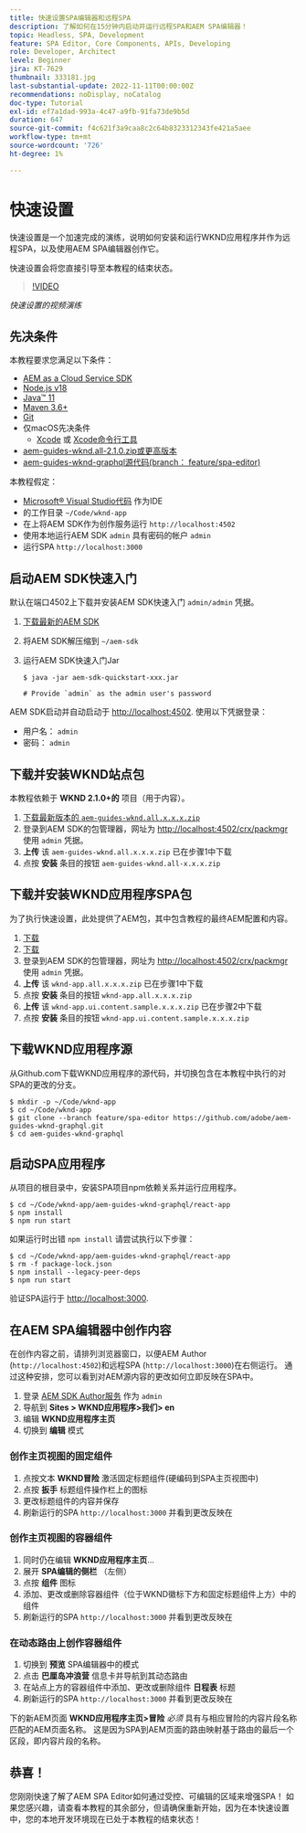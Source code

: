 ```yaml
---
title: 快速设置SPA编辑器和远程SPA
description: 了解如何在15分钟内启动并运行远程SPA和AEM SPA编辑器！
topic: Headless, SPA, Development
feature: SPA Editor, Core Components, APIs, Developing
role: Developer, Architect
level: Beginner
jira: KT-7629
thumbnail: 333181.jpg
last-substantial-update: 2022-11-11T00:00:00Z
recommendations: noDisplay, noCatalog
doc-type: Tutorial
exl-id: ef7a1dad-993a-4c47-a9fb-91fa73de9b5d
duration: 647
source-git-commit: f4c621f3a9caa8c2c64b8323312343fe421a5aee
workflow-type: tm+mt
source-wordcount: '726'
ht-degree: 1%

---
```


# 快速设置

快速设置是一个加速完成的演练，说明如何安装和运行WKND应用程序并作为远程SPA，以及使用AEM SPA编辑器创作它。

快速设置会将您直接引导至本教程的结束状态。

>[!VIDEO](https://video.tv.adobe.com/v/333181?quality=12&learn=on)

_快速设置的视频演练_

## 先决条件

本教程要求您满足以下条件：

+ [AEM as a Cloud Service SDK](https://experienceleague.adobe.com/docs/experience-manager-learn/cloud-service/local-development-environment-set-up/aem-runtime.html?lang=en)
+ [Node.js v18](https://nodejs.org/en/)
+ [Java™ 11](https://downloads.experiencecloud.adobe.com/content/software-distribution/en/general.html)
+ [Maven 3.6+](https://maven.apache.org/)
+ [Git](https://git-scm.com/downloads)
+ 仅macOS先决条件
   + [Xcode](https://developer.apple.com/xcode/) 或 [Xcode命令行工具](https://developer.apple.com/xcode/resources/)
+ [aem-guides-wknd.all-2.1.0.zip或更高版本](https://github.com/adobe/aem-guides-wknd/releases)
+ [aem-guides-wknd-graphql源代码(branch： feature/spa-editor)](https://github.com/adobe/aem-guides-wknd-graphql/tree/feature/spa-editor)


本教程假定：

+ [Microsoft® Visual Studio代码](https://visualstudio.microsoft.com/) 作为IDE
+ 的工作目录 `~/Code/wknd-app`
+ 在上将AEM SDK作为创作服务运行 `http://localhost:4502`
+ 使用本地运行AEM SDK `admin` 具有密码的帐户 `admin`
+ 运行SPA `http://localhost:3000`

## 启动AEM SDK快速入门

默认在端口4502上下载并安装AEM SDK快速入门 `admin/admin` 凭据。

1. [下载最新的AEM SDK](https://experience.adobe.com/#/downloads/content/software-distribution/en/aemcloud.html?fulltext=AEM*+SDK*&amp;orderby=%40jcr%3Acontent%2Fjcr%3AlastModified&amp;orderby.sort=desc&amp;layout=list&amp;p.offset=0&amp;p.limit=1)
1. 将AEM SDK解压缩到 `~/aem-sdk`
1. 运行AEM SDK快速入门Jar

   ```
   $ java -jar aem-sdk-quickstart-xxx.jar
   
   # Provide `admin` as the admin user's password
   ```

AEM SDK启动并自动启动于 [http://localhost:4502](http://localhost:4502). 使用以下凭据登录：

+ 用户名： `admin`
+ 密码： `admin`

## 下载并安装WKND站点包

本教程依赖于 __WKND 2.1.0+的__ 项目（用于内容）。

1. [下载最新版本的 `aem-guides-wknd.all.x.x.x.zip`](https://github.com/adobe/aem-guides-wknd/releases)
1. 登录到AEM SDK的包管理器，网址为 [http://localhost:4502/crx/packmgr](http://localhost:4502/crx/packmgr) 使用 `admin` 凭据。
1. __上传__ 该 `aem-guides-wknd.all.x.x.x.zip` 已在步骤1中下载
1. 点按 __安装__ 条目的按钮 `aem-guides-wknd.all-x.x.x.zip`

## 下载并安装WKND应用程序SPA包

为了执行快速设置，此处提供了AEM包，其中包含教程的最终AEM配置和内容。

1. [下载 ](./assets/quick-setup/wknd-app.all-1.0.0-SNAPSHOT.zip)
1. [下载 ](./assets/quick-setup/wknd-app.ui.content.sample-1.0.1.zip)
1. 登录到AEM SDK的包管理器，网址为 [http://localhost:4502/crx/packmgr](http://localhost:4502/crx/packmgr) 使用 `admin` 凭据。
1. __上传__ 该 `wknd-app.all.x.x.x.zip` 已在步骤1中下载
1. 点按 __安装__ 条目的按钮 `wknd-app.all.x.x.x.zip`
1. __上传__ 该 `wknd-app.ui.content.sample.x.x.x.zip` 已在步骤2中下载
1. 点按 __安装__ 条目的按钮 `wknd-app.ui.content.sample.x.x.x.zip`

## 下载WKND应用程序源

从Github.com下载WKND应用程序的源代码，并切换包含在本教程中执行的对SPA的更改的分支。

```
$ mkdir -p ~/Code/wknd-app
$ cd ~/Code/wknd-app
$ git clone --branch feature/spa-editor https://github.com/adobe/aem-guides-wknd-graphql.git
$ cd aem-guides-wknd-graphql
```

## 启动SPA应用程序

从项目的根目录中，安装SPA项目npm依赖关系并运行应用程序。

```
$ cd ~/Code/wknd-app/aem-guides-wknd-graphql/react-app
$ npm install
$ npm run start
```

如果运行时出错 `npm install` 请尝试执行以下步骤：

```
$ cd ~/Code/wknd-app/aem-guides-wknd-graphql/react-app
$ rm -f package-lock.json
$ npm install --legacy-peer-deps
$ npm run start
```

验证SPA运行于 [http://localhost:3000](http://localhost:3000).

## 在AEM SPA编辑器中创作内容

在创作内容之前，请排列浏览器窗口，以便AEM Author (`http://localhost:4502`)和远程SPA (`http://localhost:3000`)在右侧运行。 通过这种安排，您可以看到对AEM源内容的更改如何立即反映在SPA中。

1. 登录 [AEM SDK Author服务](http://localhost:4502) 作为 `admin`
1. 导航到 __Sites > WKND应用程序>我们> en__
1. 编辑 __WKND应用程序主页__
1. 切换到 __编辑__ 模式

### 创作主页视图的固定组件

1. 点按文本 __WKND冒险__ 激活固定标题组件(硬编码到SPA主页视图中)
1. 点按 __扳手__ 标题组件操作栏上的图标
1. 更改标题组件的内容并保存
1. 刷新运行的SPA `http://localhost:3000` 并看到更改反映在

### 创作主页视图的容器组件

1. 同时仍在编辑 __WKND应用程序主页__...
1. 展开 __SPA编辑的侧栏__ （左侧）
1. 点按 __组件__ 图标
1. 添加、更改或删除容器组件（位于WKND徽标下方和固定标题组件上方）中的组件
1. 刷新运行的SPA `http://localhost:3000` 并看到更改反映在

### 在动态路由上创作容器组件

1. 切换到 __预览__ SPA编辑器中的模式
1. 点击 __巴厘岛冲浪营__ 信息卡并导航到其动态路由
1. 在站点上方的容器组件中添加、更改或删除组件 __日程表__ 标题
1. 刷新运行的SPA `http://localhost:3000` 并看到更改反映在

下的新AEM页面 __WKND应用程序主页>冒险__ _必须_ 具有与相应冒险的内容片段名称匹配的AEM页面名称。 这是因为SPA到AEM页面的路由映射基于路由的最后一个区段，即内容片段的名称。

## 恭喜！

您刚刚快速了解了AEM SPA Editor如何通过受控、可编辑的区域来增强SPA！ 如果您感兴趣，请查看本教程的其余部分，但请确保重新开始，因为在本快速设置中，您的本地开发环境现在已处于本教程的结束状态！

